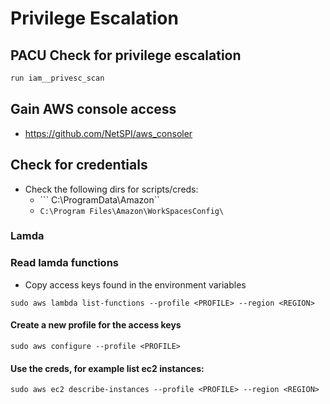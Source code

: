 # Privilege Escalation
## PACU Check for privilege escalation
```bash
run iam__privesc_scan
```

## Gain AWS console access
- https://github.com/NetSPI/aws_consoler

## Check for credentials
- Check the following dirs for scripts/creds:
  - ``` C:\ProgramData\Amazon`` 
  - ```C:\Program Files\Amazon\WorkSpacesConfig\```

### Lamda
### Read lamda functions
- Copy access keys found in the environment variables
```
sudo aws lambda list-functions --profile <PROFILE> --region <REGION>
```

#### Create a new profile for the access keys
```
sudo aws configure --profile <PROFILE>
```

#### Use the creds, for example list ec2 instances:
```
sudo aws ec2 describe-instances --profile <PROFILE> --region <REGION>
```
